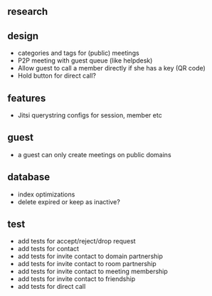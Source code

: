 ## research

## design

- categories and tags for (public) meetings
- P2P meeting with guest queue (like helpdesk)
- Allow guest to call a member directly if she has a key (QR code)
- Hold button for direct call?

## features

- Jitsi querystring configs for session, member etc

## guest

- a guest can only create meetings on public domains

## database

- index optimizations
- delete expired or keep as inactive?

## test

- add tests for accept/reject/drop request
- add tests for contact
- add tests for invite contact to domain partnership
- add tests for invite contact to room partnership
- add tests for invite contact to meeting membership
- add tests for invite contact to friendship
- add tests for direct call
